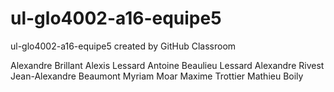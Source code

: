 # ul-glo4002-a16-equipe5
ul-glo4002-a16-equipe5 created by GitHub Classroom

Alexandre Brillant
Alexis Lessard
Antoine Beaulieu Lessard
Alexandre Rivest
Jean-Alexandre Beaumont
Myriam Moar
Maxime Trottier
Mathieu Boily
